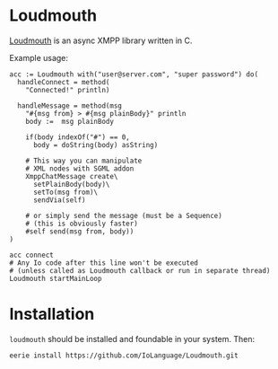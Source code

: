 # Loudmouth 
<a href="http://groups.google.com/group/loudmouth-dev/">Loudmouth</a> is an async XMPP library written in C.

Example usage:
```Io
acc := Loudmouth with("user@server.com", "super password") do(
  handleConnect = method(
    "Connected!" println)

  handleMessage = method(msg
    "#{msg from} > #{msg plainBody}" println
    body :=  msg plainBody

    if(body indexOf("#") == 0,
      body = doString(body) asString)

    # This way you can manipulate
    # XML nodes with SGML addon
    XmppChatMessage create\
      setPlainBody(body)\
      setTo(msg from)\
      sendVia(self)

    # or simply send the message (must be a Sequence)
    # (this is obviously faster)
    #self send(msg from, body))
)

acc connect
# Any Io code after this line won't be executed
# (unless called as Loudmouth callback or run in separate thread)
Loudmouth startMainLoop
```

# Installation
`loudmouth` should be installed and foundable in your system. Then:
```
eerie install https://github.com/IoLanguage/Loudmouth.git
```

